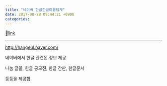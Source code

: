 ```yaml
---
title: "네이버 한글한글아름답게"
date: 2017-08-28 09:44:21 +0900
categories: 
---
```

[🔗link](http://www.mins01.com/mh/tech/read/1107)
***


http://hangeul.naver.com/  


네이버에서 한글 관련된 정보 제공

나눔 글꼴, 한글 공모전, 한글 간판, 한글문서 

등등을 제공함.




